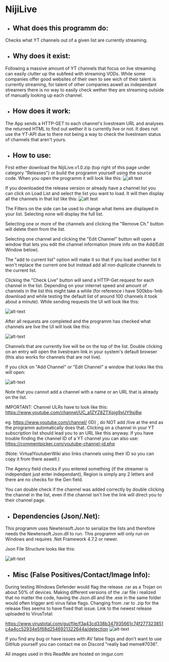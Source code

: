 # NijiLive
- ## What does this programm do:

Checks what YT channels out of a given list are currently streaming.

- ## Why does it exist:

Following a massive amount of YT channels that focus on live streaming can easily clutter up the subfeed with streaming VODs.
While some companies offer good websites of their own to see wich of their talent is currently streaming, for talent of other companies aswell
as independant streamers there is no way to easily check wether they are streaming outside of manually looking up each channel.

- ## How does it work:

The App sends a HTTP-GET to each channel's livestream URL and analyses the returned HTML to find out wether it is currently live or not.
It does not use the YT-API due to there not being a way to check the livestream status of channels that aren't yours.

- ## How to use:

First either download the NijiLive.v1.0.zip (top right of this page under category "Releases") or build the programm yourself using the source code.
When you open the programm it will look like this:
![alt text](https://i.imgur.com/SovM1Aw.png)

If you downloaded the release version or already have a channel list you can click on Load List and select the list you want to load. It will then display all the
channels in that list like this:
![alt test](https://i.imgur.com/l2WYsJw.png)

The Filters on the side can be used to change what items are displayed in your list. Selecting none will display the full list.

Selecting one or more of the channels and clicking the "Remove Ch." button will delete them from the list.

Selecting one channel and clicking the "Edit Channel" button will open a window that lets you edit the channel information (more info on the Add/Edit Window below).

The "add to current list" option will make it so that if you load another list it won't replace the current one but instead add all non duplicate channels to the current list.

Clicking the "Check Live" button will send a HTTP-Get request for each channel in the list. Depending on your internet speed and amount of channels in the list this might
take a while (for reference i have 500kbs-1mb download and while testing the default list of around 100 channels it took about a minute). While sending requests the UI will look
like this:

![alt-text](https://i.imgur.com/yE1Sm3v.png)

After all requests are completed and the programm has checked what channels are live the UI will look like this:

![alt-text](https://i.imgur.com/BONCjZp.png)

Channels that are currently live will be on the top of the list. Double clicking on an entry will open the livestream link in your system's default browser (this also works
for channels that are not live). 

If you click on "Add Channel" or "Edit Channel" a window that looks like this will open:

![alt-text](https://i.imgur.com/ijucPxu.png)

Note that you cannot add a channel with a name or an URL that is already on the list.

IMPORTANT: Channel ULRs have to look like this: https://www.youtube.com/channel/UC_a1ZYZ8ZTXpjg9xUY9sj8w

eg. https://www.youtube.com/channel/ {ID} , do NOT add /live at the end as the programm automatically does that. 
Clicking on a channel in your YT subscription list should lead you to an URL like this anyway. 
If you have trouble finding the channel ID of a YT channel you can also use: https://commentpicker.com/youtube-channel-id.php

(Note: VirtualYoutuberWiki also links channels using their ID so you can copy it from there aswell.)

The Agency field checks if you entered something (if the streamer is independant just enter independant), Region is simply any 2 letters and there are no checks for the
Gen field.

You can double check if the channel was added correctly by double clicking the channel in the list, even if the channel isn't live the link will direct
you to their channel page.

- ## Dependencies (Json/.Net):

This programm uses Newtensoft.Json to serialize the lists and therefore needs the Newtensoft.Json.dll to run. This programm will only run on Windows
and requires .Net Framework 4.7.2 or newer.

Json File Structure looks like this:

![alt-text](https://i.imgur.com/Qq2BdGU.png)

- ## Misc (False Positives/Contact/Image Info):

During testing Windows Defender would flag the release .rar as a Trojan on about 50% of devices. Making different versions of the .rar file i realized that no matter the code, having the Json.dll and the .exe in the same folder would often trigger anti virus false flags. Changing from .rar to .zip for the release files seems to have fixed that
issue. Link to the newest release uploaded to VirusTotal:

https://www.virustotal.com/gui/file/f3a43cd338b347935661c74f277323851c4a4cc52934e5f68d2546921322644a/detection
![alt-text](https://i.imgur.com/2KItH5U.png)

If you find any bug or have issues with AV false flags and don't want to use GitHub yourself you can contact me on Discord "really bad meme#7036".

All images used in this ReadMe are hosted on imgur.com
